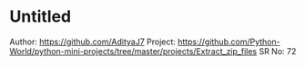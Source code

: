 # Untitled

Author: https://github.com/AdityaJ7
Project: https://github.com/Python-World/python-mini-projects/tree/master/projects/Extract_zip_files
SR No: 72